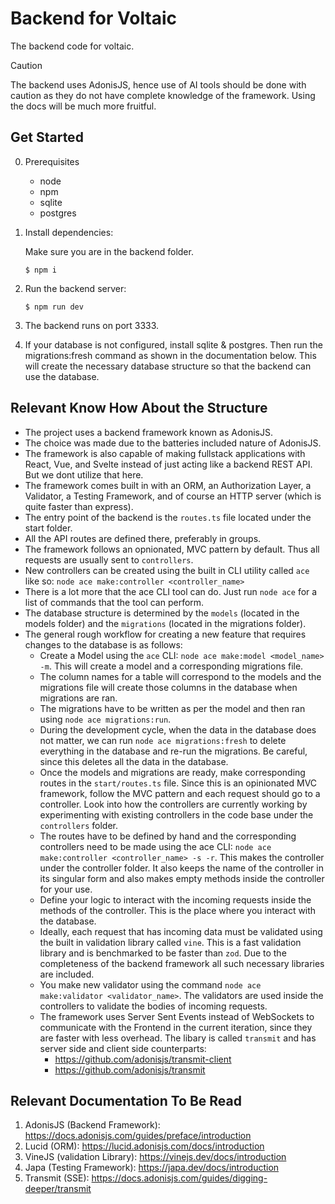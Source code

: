 # Backend for Voltaic
The backend code for voltaic.

> [!CAUTION]
> The backend uses AdonisJS, hence use of AI tools should be done with caution as they do not have complete knowledge of the framework. Using the docs will be much more fruitful.

## Get Started

0. Prerequisites
   - node
   - npm
   - sqlite
   - postgres

1. Install dependencies:

    Make sure you are in the backend folder.

    ```shell
    $ npm i
    ```

2. Run the backend server:

    ```shell
    $ npm run dev
    ```

3. The backend runs on port 3333.

4. If your database is not configured, install sqlite & postgres. Then run the migrations:fresh command as shown in the documentation below. This will create the necessary database structure so that the backend can use the database.

## Relevant Know How About the Structure

- The project uses a backend framework known as AdonisJS.
- The choice was made due to the batteries included nature of AdonisJS.
- The framework is also capable of making fullstack applications with React, Vue, and Svelte instead of just acting like a backend REST API. But we dont utilize that here.
- The framework comes built in with an ORM, an Authorization Layer, a Validator, a Testing Framework, and of course an HTTP server (which is quite faster than express).
- The entry point of the backend is the `routes.ts` file located under the start folder.
- All the API routes are defined there, preferably in groups.
- The framework follows an opnionated, MVC pattern by default. Thus all requests are usually sent to `controllers`.
- New controllers can be created using the built in CLI utility called `ace` like so: `node ace make:controller <controller_name>`
- There is a lot more that the ace CLI tool can do. Just run `node ace` for a list of commands that the tool can perform.
- The database structure is determined by the `models` (located in the models folder) and the `migrations` (located in the migrations folder).
- The general rough workflow for creating a new feature that requires changes to the database is as follows:
  - Create a Model using the `ace` CLI: `node ace make:model <model_name> -m`. This will create a model and a corresponding migrations file.
  - The column names for a table will correspond to the models and the migrations file will create those columns in the database when migrations are ran.
  - The migrations have to be written as per the model and then ran using `node ace migrations:run`.
  - During the development cycle, when the data in the database does not matter, we can run `node ace migrations:fresh` to delete everything in the database and re-run the migrations. Be careful, since this deletes all the data in the database.
  - Once the models and migrations are ready, make corresponding routes in the `start/routes.ts` file. Since this is an opinionated MVC framework, follow the MVC pattern and each request should go to a controller. Look into how the controllers are currently working by experimenting with existing controllers in the code base under the `controllers` folder. 
  - The routes have to be defined by hand and the corresponding controllers need to be made using the ace CLI: `node ace make:controller <controller_name> -s -r`. This makes the controller under the controller folder. It also keeps the name of the controller in its singular form and also makes empty methods inside the controller for your use.
  - Define your logic to interact with the incoming requests inside the methods of the controller. This is the place where you interact with the database.
  - Ideally, each request that has incoming data must be validated using the built in validation library called `vine`. This is a fast validation library and is benchmarked to be faster than `zod`. Due to the completeness of the backend framework all such necessary libraries are included.
  - You make new validator using the command `node ace make:validator <validator_name>`. The validators are used inside the controllers to validate the bodies of incoming requests.
  - The framework uses Server Sent Events instead of WebSockets to communicate with the Frontend in the current iteration, since they are faster with less overhead. The libary is called `transmit` and has server side and client side counterparts: 
    - https://github.com/adonisjs/transmit-client
    - https://github.com/adonisjs/transmit

## Relevant Documentation To Be Read

1. AdonisJS (Backend Framework): https://docs.adonisjs.com/guides/preface/introduction
2. Lucid (ORM): https://lucid.adonisjs.com/docs/introduction
3. VineJS (validation Library): https://vinejs.dev/docs/introduction
4. Japa (Testing Framework): https://japa.dev/docs/introduction
5. Transmit (SSE): https://docs.adonisjs.com/guides/digging-deeper/transmit
